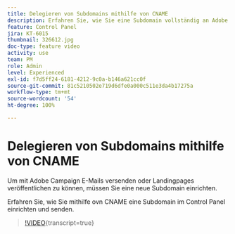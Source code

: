 ```yaml
---
title: Delegieren von Subdomains mithilfe von CNAME
description: Erfahren Sie, wie Sie eine Subdomain vollständig an Adobe Campaign delegieren.
feature: Control Panel
jira: KT-6015
thumbnail: 326612.jpg
doc-type: feature video
activity: use
team: PM
role: Admin
level: Experienced
exl-id: f7d5ff24-6181-4212-9c0a-b146a621cc0f
source-git-commit: 81c5210502e719d6dfe0a000c511e3da4b17275a
workflow-type: tm+mt
source-wordcount: '54'
ht-degree: 100%

---
```


# Delegieren von Subdomains mithilfe von CNAME

Um mit Adobe Campaign E-Mails versenden oder Landingpages veröffentlichen zu können, müssen Sie eine neue Subdomain einrichten.

Erfahren Sie, wie Sie mithilfe ovn CNAME eine Subdomain im Control Panel einrichten und senden.

>[!VIDEO](https://video.tv.adobe.com/v/326612?learn=on){transcript=true}
